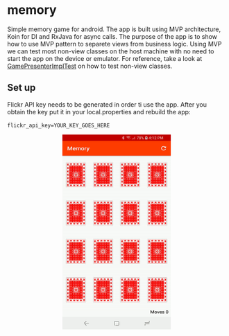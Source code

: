 # memory
Simple memory game for android. The app is built using MVP architecture, Koin for DI and RxJava for async calls. The purpose of the app is to show how to use MVP pattern to separete views from business logic. Using MVP we can test most non-view classes on the host machine with no need to start the app on the device or emulator. For reference, take a look at [GamePresenterImplTest](https://github.com/pruh/memory/blob/master/app/src/test/java/space/naboo/memory/game/GamePresenterImplTest.kt) on how to test non-view classes.

## Set up
Flickr API key needs to be generated in order ti use the app. After you obtain the key put it in your local.properties and rebuild the app:

```
flickr_api_key=YOUR_KEY_GOES_HERE
```

<div style="text-align:center">
  <img src ="files/memory.gif" alt="memory" width="250" height="450" />
</div>
